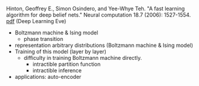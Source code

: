 Hinton, Geoffrey E., Simon Osindero, and Yee-Whye Teh. "A fast learning algorithm for deep belief nets." Neural computation 18.7 (2006): 1527-1554. [pdf](http://www.cs.toronto.edu/~hinton/absps/ncfast.pdf) (Deep Learning Eve)

* Boltzmann machine & Ising model
  * phase transition
* representation arbitrary distributions (Boltzmann machine & Ising model)
* Training of this model (layer by layer)
  * difficulty in training Boltzmann machine directly.
    * intractible partition function
    * intractible inference
* applications: auto-encoder  
